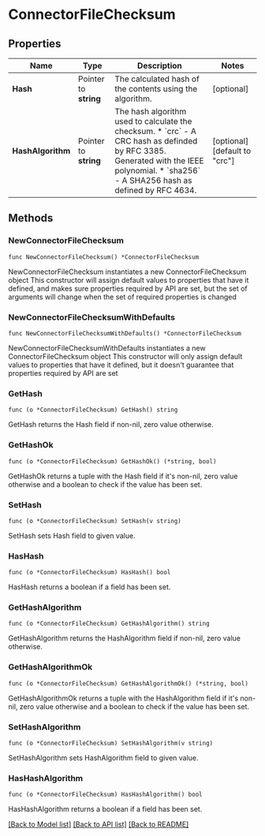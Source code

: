 # ConnectorFileChecksum

## Properties

Name | Type | Description | Notes
------------ | ------------- | ------------- | -------------
**Hash** | Pointer to **string** | The calculated hash of the contents using the algorithm. | [optional] 
**HashAlgorithm** | Pointer to **string** | The hash algorithm used to calculate the checksum. * &#x60;crc&#x60; - A CRC hash as definded by RFC 3385. Generated with the IEEE polynomial. * &#x60;sha256&#x60; - A SHA256 hash as defined by RFC 4634. | [optional] [default to "crc"]

## Methods

### NewConnectorFileChecksum

`func NewConnectorFileChecksum() *ConnectorFileChecksum`

NewConnectorFileChecksum instantiates a new ConnectorFileChecksum object
This constructor will assign default values to properties that have it defined,
and makes sure properties required by API are set, but the set of arguments
will change when the set of required properties is changed

### NewConnectorFileChecksumWithDefaults

`func NewConnectorFileChecksumWithDefaults() *ConnectorFileChecksum`

NewConnectorFileChecksumWithDefaults instantiates a new ConnectorFileChecksum object
This constructor will only assign default values to properties that have it defined,
but it doesn't guarantee that properties required by API are set

### GetHash

`func (o *ConnectorFileChecksum) GetHash() string`

GetHash returns the Hash field if non-nil, zero value otherwise.

### GetHashOk

`func (o *ConnectorFileChecksum) GetHashOk() (*string, bool)`

GetHashOk returns a tuple with the Hash field if it's non-nil, zero value otherwise
and a boolean to check if the value has been set.

### SetHash

`func (o *ConnectorFileChecksum) SetHash(v string)`

SetHash sets Hash field to given value.

### HasHash

`func (o *ConnectorFileChecksum) HasHash() bool`

HasHash returns a boolean if a field has been set.

### GetHashAlgorithm

`func (o *ConnectorFileChecksum) GetHashAlgorithm() string`

GetHashAlgorithm returns the HashAlgorithm field if non-nil, zero value otherwise.

### GetHashAlgorithmOk

`func (o *ConnectorFileChecksum) GetHashAlgorithmOk() (*string, bool)`

GetHashAlgorithmOk returns a tuple with the HashAlgorithm field if it's non-nil, zero value otherwise
and a boolean to check if the value has been set.

### SetHashAlgorithm

`func (o *ConnectorFileChecksum) SetHashAlgorithm(v string)`

SetHashAlgorithm sets HashAlgorithm field to given value.

### HasHashAlgorithm

`func (o *ConnectorFileChecksum) HasHashAlgorithm() bool`

HasHashAlgorithm returns a boolean if a field has been set.


[[Back to Model list]](../README.md#documentation-for-models) [[Back to API list]](../README.md#documentation-for-api-endpoints) [[Back to README]](../README.md)


